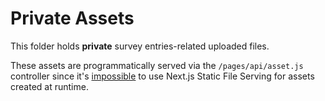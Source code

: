 # Private Assets

This folder holds **private** survey entries-related uploaded files.

These assets are programmatically served via the `/pages/api/asset.js` controller since it's
[impossible](https://nextjs.org/docs/basic-features/static-file-serving) to use Next.js Static File Serving for assets
created at runtime.
